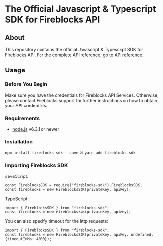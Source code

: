 # The Official Javascript & Typescript SDK for Fireblocks API

## About
This repository contains the official Javascript & Typescript SDK for Fireblocks API.
For the complete API reference, go to [API reference](https://docs.fireblocks.com/api/swagger-ui/).

## Usage
### Before You Begin
Make sure you have the credentials for Fireblocks API Services. Otherwise, please contact Fireblocks support for further instructions on how to obtain your API credentials.

### Requirements
- [node.js](https://nodejs.org) v6.3.1 or newer

### Installation
`npm install fireblocks-sdk --save`
or
`yarn add fireblocks-sdk`

### Importing Fireblocks SDK
JavaScript:
```
const FireblocksSDK = require("fireblocks-sdk").FireblocksSDK;
const fireblocks = new FireblocksSDK(privateKey, apiKey);
```

TypeScript:
```
import { FireblocksSDK } from "fireblocks-sdk";
const fireblocks = new FireblocksSDK(privateKey, apiKey);
```

You can also specify timeout for the http requests:
```
import { FireblocksSDK } from "fireblocks-sdk";
const fireblocks = new FireblocksSDK(privateKey, apiKey. undefined, {timeoutInMs: 4000});
```
